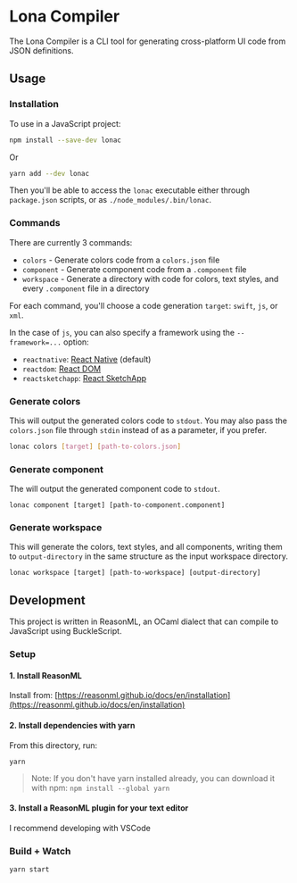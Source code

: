 # Lona Compiler

The Lona Compiler is a CLI tool for generating cross-platform UI code from JSON definitions.

## Usage

### Installation

To use in a JavaScript project:

```bash
npm install --save-dev lonac
```

Or

```bash
yarn add --dev lonac
```

Then you'll be able to access the `lonac` executable either through `package.json` scripts, or as `./node_modules/.bin/lonac`.

### Commands

There are currently 3 commands:

* `colors` - Generate colors code from a `colors.json` file
* `component` - Generate component code from a `.component` file
* `workspace` - Generate a directory with code for colors, text styles, and every `.component` file in a directory

For each command, you'll choose a code generation `target`: `swift`, `js`, or `xml`.

In the case of `js`, you can also specify a framework using the `--framework=...` option:

* `reactnative`: [React Native](https://facebook.github.io/react-native/) (default)
* `reactdom`: [React DOM](https://reactjs.org)
* `reactsketchapp`: [React SketchApp](http://airbnb.io/react-sketchapp/)

### Generate colors

This will output the generated colors code to `stdout`. You may also pass the `colors.json` file through `stdin` instead of as a parameter, if you prefer.

```bash
lonac colors [target] [path-to-colors.json]
```

### Generate component

The will output the generated component code to `stdout`.

```
lonac component [target] [path-to-component.component]
```

### Generate workspace

This will generate the colors, text styles, and all components, writing them to `output-directory` in the same structure as the input workspace directory.

```
lonac workspace [target] [path-to-workspace] [output-directory]
```

## Development

This project is written in ReasonML, an OCaml dialect that can compile to JavaScript using BuckleScript.

### Setup

#### 1. Install ReasonML

Install from: [https://reasonml.github.io/docs/en/installation](https://reasonml.github.io/docs/en/installation)

#### 2. Install dependencies with yarn

From this directory, run:

```
yarn
```

> Note: If you don't have yarn installed already, you can download it with npm: `npm install --global yarn`

#### 3. Install a ReasonML plugin for your text editor

I recommend developing with VSCode

### Build + Watch

```
yarn start
```
